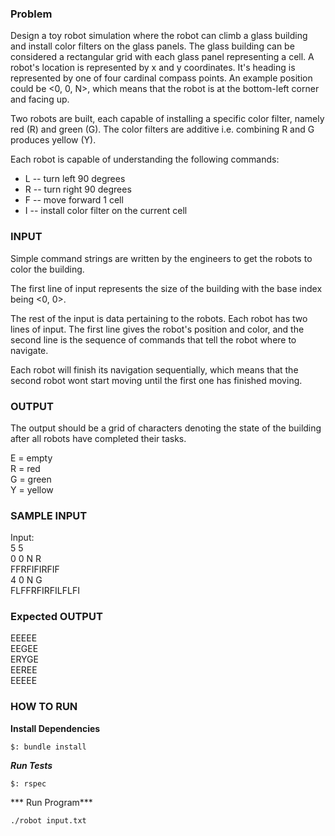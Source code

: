 ### Problem
Design a toy robot simulation where the robot can climb a glass building and install color filters on the glass panels. The glass building can be considered a rectangular grid with each glass panel representing a cell. A robot's location is represented by x and y coordinates. It's heading is represented by one of four cardinal compass points. An example position could be <0, 0, N>, which means that the robot is at the bottom-left corner and facing up.

Two robots are built, each capable of installing a specific color filter, namely red (R) and green (G). The color filters are additive i.e. combining R and G produces yellow (Y).

Each robot is capable of understanding the following commands:
* L -- turn left 90 degrees
* R -- turn right 90 degrees
* F -- move forward 1 cell
* I -- install color filter on the current cell

### INPUT

Simple command strings are written by the engineers to get the robots to color the building. 

The first line of input represents the size of the building with the base index being <0, 0>.

The rest of the input is data pertaining to the robots. Each robot has two lines of input. The first line gives the robot's position and color, and the second line is the sequence of commands that tell the robot where to navigate.

Each robot will finish its navigation sequentially, which means that the second robot wont start moving until the first one has finished moving.

### OUTPUT

The output should be a grid of characters denoting the state of the building after all robots have completed their tasks.

E = empty  
R = red  
G = green  
Y = yellow  

### SAMPLE INPUT

Input:  
5 5  
0 0 N R  
FFRFIFIRFIF  
4 0 N G  
FLFFRFIRFILFLFI  

### Expected OUTPUT

EEEEE  
EEGEE  
ERYGE  
EEREE  
EEEEE  


### HOW TO RUN

**Install Dependencies**

```
$: bundle install
```

***Run Tests***

```
$: rspec
```

*** Run Program***

```
./robot input.txt
```
